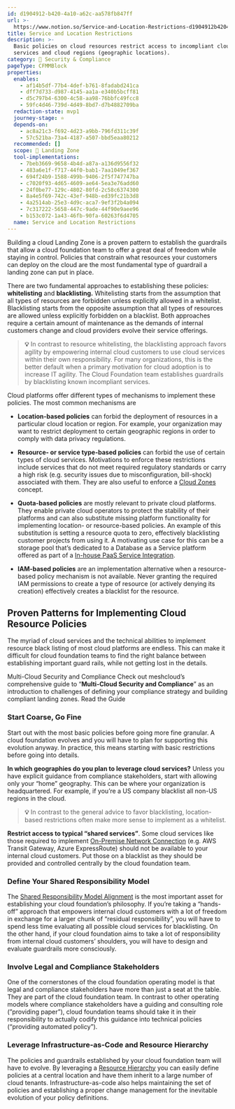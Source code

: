 ```yaml
---
id: d1904912-b420-4a10-a62c-aa578fb847ff
url: >-
  https://www.notion.so/Service-and-Location-Restrictions-d1904912b4204a10a62caa578fb847ff
title: Service and Location Restrictions
description: >-
  Basic policies on cloud resources restrict access to incompliant cloud
  services and cloud regions (geographic locations).
category: 🔖 Security & Compliance
pageType: CFMMBlock
properties:
  enables:
    - af14b5df-77b4-4def-b761-8fadabd241ca
    - dff7d733-d987-4145-aa1a-e340b5bcff81
    - d5c797b4-6300-4c58-aa98-76bbfc49fcc8
    - 59fc4d46-739d-4d49-8bd7-d7b4882709ba
  redaction-state: mvp1
  journey-stage: ⭐️
  depends-on:
    - ac8a21c3-f692-4d23-a9bb-796fd311c39f
    - 57c521ba-73a4-4187-a507-bbd5eaa80212
  recommended: []
  scope: 🛬 Landing Zone
  tool-implementations:
    - 7beb3669-9658-4b4d-a87a-a136d9556f32
    - 483a6e1f-f717-44f0-bab1-7aa1049ef367
    - 694f24b9-1588-499b-9406-2f5f747747ba
    - c7020f93-4d65-4609-ae64-5ea3e76add60
    - 24f0be77-129c-4802-80fd-2c58c6374300
    - 8a4e5f69-742c-43ef-948b-ed39fc21b3d8
    - 4a2514ab-25e3-4d9c-aca7-9ef3f2b4a094
    - 7c317222-5658-447c-9ade-44f90e9aee96
    - b153c072-1a43-46fb-90fa-60263f6d4705
  name: Service and Location Restrictions
---
```


Building a cloud Landing Zone is a proven pattern to establish the guardrails that allow a cloud foundation team to offer a great deal of freedom while staying in control. Policies that constrain what resources your customers can deploy on the cloud are the most fundamental type of guardrail a landing zone can put in place. 

There are two fundamental approaches to establishing these policies: **whitelisting** and **blacklisting.** Whitelisting starts from the assumption that all types of resources are forbidden unless explicitly allowed in a whitelist. Blacklisting starts from the opposite assumption that all types of resources are allowed unless explicitly forbidden on a blacklist. Both approaches require a certain amount of maintenance as the demands of internal customers change and cloud providers evolve their service offerings.

> **💡** In contrast to resource whitelisting, the blacklisting approach favors agility by empowering internal cloud customers to use cloud services within their own responsibility. For many organizations, this is the better default when a primary motivation for cloud adoption is to increase IT agility. The Cloud Foundation team establishes guardrails by blacklisting known incompliant services.

Cloud platforms offer different types of mechanisms to implement these policies. The most common mechanisms are

- **Location-based policies** can forbid the deployment of resources in a particular cloud location or region. For example, your organization may want to restrict deployment to certain geographic regions in order to comply with data privacy regulations.

- **Resource- or service type-based policies** can forbid the use of certain types of cloud services. Motivations to enforce these restrictions include services that do not meet required regulatory standards or carry a high risk (e.g. security issues due to misconfiguration, bill-shock) associated with them. They are also useful to enforce a [Cloud Zones](./cloud-zones.md) concept.

- **Quota-based policies** are mostly relevant to private cloud platforms. They enable private cloud operators to protect the stability of their platforms and can also substitute missing platform functionality for implementing location- or resource-based policies. An example of this substitution is setting a resource quota to zero, effectively blacklisting customer projects from using it. A motivating use case for this can be a storage pool that’s dedicated to a Database as a Service platform offered as part of a [In-house PaaS Service Integration](../service-ecosystem/in-house-paas-service-integration.md).

- **IAM-based policies** are an implementation alternative when a resource-based policy mechanism is not available. Never granting the required IAM permissions to create a type of resource (or actively denying its creation) effectively creates a blacklist for the resource.

## Proven Patterns for Implementing Cloud Resource Policies

The myriad of cloud services and the technical abilities to implement resource black listing of most cloud platforms are endless. This can make it difficult for cloud foundation teams to find the right balance between establishing important guard rails, while not getting lost in the details.

<!--notion-markdown-cms:raw-->
<CallToAction>
  <CtaHeader>Multi-Cloud Security and Compliance</CtaHeader>
  <CtaText>Check out meshcloud’s comprehensive guide to “<b>Multi-Cloud Security and Compliance</b>” as an introduction to challenges of defining your compliance strategy and building compliant landing zones.</CtaText>
  <CtaButton class="btn-primary" url="https://www.meshcloud.io/2021/05/19/multi-cloud-security-and-compliance/">Read the Guide</CtaButton>
</CallToAction>

### Start Coarse, Go Fine

Start out with the most basic policies before going more fine granular. A cloud foundation evolves and you will have to plan for supporting this evolution anyway. In practice, this means starting with basic restrictions before going into details.

**In which geographies do you plan to leverage cloud services?** Unless you have explicit guidance from compliance stakeholders, start with allowing only your “home” geography. This can be where your organization is headquartered. For example, if you’re a US company blacklist all non-US regions in the cloud. 

> **💡** In contrast to the general advice to favor blacklisting, location-based restrictions often make more sense to implement as a whitelist.

**Restrict access to typical “shared services”**. Some cloud services like those required to implement [On-Premise Network Connection](../service-ecosystem/on-premise-network-connection.md) (e.g. AWS Transit Gateway, Azure ExpressRoute) should not be available to your internal cloud customers. Put those on a blacklist as they should be provided and controlled centrally by the cloud foundation team.

### Define Your Shared Responsibility Model

The [Shared Responsibility Model Alignment](./shared-responsibility-model-alignment.md) is the most important asset for establishing your cloud foundation’s philosophy. If you’re taking a “hands-off” approach that empowers internal cloud customers with a lot of freedom in exchange for a larger chunk of “residual responsibility”, you will have to spend less time evaluating all possible cloud services for blacklisting. On the other hand, if your cloud foundation aims to take a lot of responsibility from internal cloud customers’ shoulders, you will have to design and evaluate guardrails more consciously. 

### Involve Legal and Compliance Stakeholders

One of the cornerstones of the cloud foundation operating model is that legal and compliance stakeholders have more than just a seat at the table. They are part of the cloud foundation team. In contrast to other operating models where compliance stakeholders have a guiding and consulting role (”providing paper”), cloud foundation teams should take it in their responsibility to actually codify this guidance into technical policies (“providing automated policy”).

### Leverage Infrastructure-as-Code and Resource Hierarchy

The policies and guardrails established by your cloud foundation team will have to evolve. By leveraging a [Resource Hierarchy](../tenant-management/resource-hierarchy.md) you can easily define policies at a central location and have them inherit to a large number of cloud tenants. Infrastructure-as-code also helps maintaining the set of policies and establishing a proper change management for the inevitable evolution of your policy definitions.